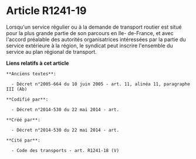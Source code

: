 # Article R1241-19

Lorsqu'un service régulier ou à la demande de transport routier est situé pour la plus grande partie de son parcours en Ile-
de-France, et avec l'accord préalable des autorités organisatrices intéressées par la partie du service extérieure à la
région, le syndicat peut inscrire l'ensemble du service au plan régional de transport.

**Liens relatifs à cet article**

	**Anciens textes**:

	  - Décret n°2005-664 du 10 juin 2005 - art. 11, alinéa 11, paragraphe III (Ab)

	**Codifié par**:

	  - Décret n°2014-530 du 22 mai 2014 - art.

	**Créé par**:

	  - Décret n°2014-530 du 22 mai 2014 - art.

	**Cité par**:

	  - Code des transports - art. R1241-18 (V)
